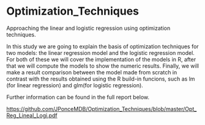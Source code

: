 # Optimization_Techniques
Approaching the linear and logistic regression using optimization techniques.

In this study we are going to explain the basis of optimization techniques for two models: the linear regression model and the logistic regression model. For both of these we will cover the implementation of the models in R, after that we will compute the models to show the numeric results. Finally, we will make a result comparison between the model made from scratch in contrast with the results obtained using the R build-in funcions, such as lm (for linear regression) and glm(for logistic regression).

Further information can be found in the full report below.

https://github.com/JPonceMDB/Optimization_Techniques/blob/master/Opt_Reg_Lineal_Logi.pdf
